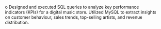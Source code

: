 o	Designed and executed SQL queries to analyze key performance indicators (KPIs) for a digital music store. Utilized MySQL to extract insights on customer behaviour, sales trends, top-selling artists, and revenue distribution. 
